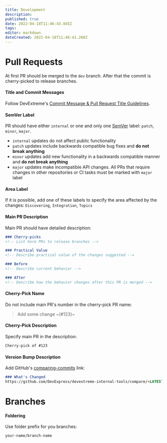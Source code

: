 ```yaml
---
title: Development
description: 
published: true
date: 2022-04-18T11:46:43.845Z
tags: 
editor: markdown
dateCreated: 2022-04-18T11:46:41.260Z
---
```


# Pull Requests

At first PR should be merged to the `dev` branch. After that the commit is cherry-picked to release branches.

#### Title and Commit Messages
Follow DevExtreme's [Commit Message & Pull Request Title Guidelines](https://github.com/DevExpress/DevExtreme/blob/22_1/README_DEVELOPERS.md#commit-message--pull-request-title-guidelines).

#### SemVer Label
PR should have either `internal` or one and only one [SemVer](https://semver.org/) label: `patch`, `minor`, `major`.
- `internal` updates do not affect public functionality
- `patch` updates include backwards compatible bug fixes and **do not break anything**
- `minor` updates add new functionality in a backwards compatible manner and **do not break anything**
- `major` updates make incompatible API changes. All PRs that require changes in other repositories or CI tasks must be marked with `major` label

#### Area Label
If it is possible, add one of these labels to specify the area affected by the changes: `Discovering`, `Integration`, `Topics`

#### Main PR Description
Main PR should have detailed description:

```markdown
### Cherry-picks
<!-- List here PRs to release branches -->

### Practical Value
<!-- Describe practical value of the changes suggested -->

### Before
<!-- Describe current behavior -->

### After
<!-- Describe how the behavior changes after this PR is merged -->
```

#### Cherry-Pick Name
Do not include main PR's number in the cherry-pick PR name:
> Add some change ~(#123)~

#### Cherry-Pick Description
Specify main PR in the description:
```markdown
Cherry-pick of #123
```

#### Version Bump Description
Add GitHub's [comparing-commits](https://docs.github.com/en/pull-requests/committing-changes-to-your-project/viewing-and-comparing-commits/comparing-commits) link:

```markdown
### What's Changed
https://github.com/DevExpress/devextreme-internal-tools/compare/<LATEST_RELEASE_TAG>...<RELEASE_BRANCH>
```

# Branches
#### Foldering
Use folder prefix for you branches:
```
your-name/branch-name
```